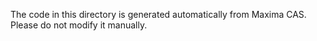 The code in this directory is generated automatically from Maxima
CAS. Please do not modify it manually.